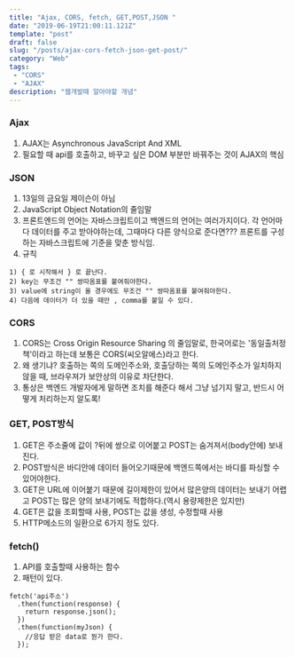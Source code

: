 ```yaml
---
title: "Ajax, CORS, fetch, GET,POST,JSON "
date: "2019-06-19T21:00:11.121Z"
template: "post"
draft: false
slug: "/posts/ajax-cors-fetch-json-get-post/"
category: "Web"
tags:
 - "CORS"
 - "AJAX"
description: "웹개발때 알아야할 개념"
---
```


### Ajax
1. AJAX는 Asynchronous JavaScript And XML
2. 필요할 때 api를 호출하고, 바꾸고 싶은 DOM 부분만 바꿔주는 것이 AJAX의 핵심

### JSON
1. 13일의 금요일 제이슨이 아님
2. JavaScript Object Notation의 줄임말
3. 프론트엔드의 언어는 자바스크립트이고 백엔드의 언어는 여러가지이다. 각 언어마다 데이터를 주고 받아야하는데, 
   그때마다 다른 양식으로 준다면??? 프론트를 구성하는 자바스크립트에 기준을 맞춘 방식임.
4. 규칙
```
1) { 로 시작해서 } 로 끝난다.
2) key는 무조건 "" 쌍따옴표를 붙여줘야한다.
3) value에 string이 올 경우에도 무조건 "" 쌍따옴표를 붙여줘야한다.
4) 다음에 데이터가 더 있을 때만 , comma를 붙일 수 있다.
```  

### CORS
1. CORS는 Cross Origin Resource Sharing 의 줄임말로, 한국어로는 '동일출처정책'이라고 하는데 보통은 CORS(씨오알에스)라고 한다.
2. 왜 생기냐? 호출하는 쪽의 도메인주소와, 호출당하는 쪽의 도메인주소가 일치하지 않을 때, 브라우져가 보안상의 이유로 차단한다.
3. 통상은 백엔드 개발자에게 말하면 조치를 해준다 해서 그냥 넘기지 말고, 반드시 어떻게 처리하는지 알도록!

### GET, POST방식
1. GET은 주소줄에 값이 ?뒤에 쌍으로 이어붙고 POST는 숨겨져서(body안에) 보내진다.
2. POST방식은 바디안에 데이터 들어오기때문에 백엔드쪽에서는 바디를 파싱할 수 있어야한다.
3. GET은 URL에 이어붙기 때문에 길이제한이 있어서 많은양의 데이터는 보내기 어렵고 POST는 많은 양의 보내기에도 적합하다.(역시 용량제한은 있지만)
4. GET은 값을 조회할때 사용, POST는 값을 생성, 수정할때 사용
5. HTTP메소드의 일환으로 6가지 정도 있다.

### fetch()
1. API를 호출할때 사용하는 함수
2. 패턴이 있다.
```
fetch('api주소')
  .then(function(response) {     
    return response.json();   
  })   
  .then(function(myJson) {     
    //응답 받은 data로 뭔가 한다. 
  });
```